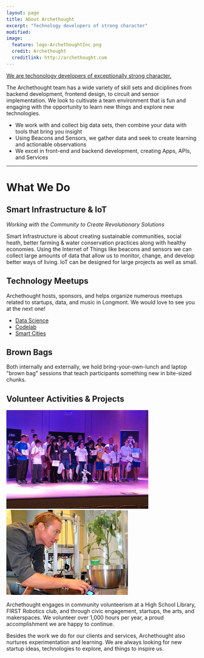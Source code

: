 ```yaml
---
layout: page
title: About Archethought
excerpt: "Technology developers of strong character"
modified: 
image:
  feature: logo-ArchethoughtInc.png
  credit: Archethought
  creditlink: http://archethought.com
---
```

[^1]: Example: *domain.com/category-name/post-title*

[We are techonology developers of exceptionally strong character.](http://www.archethought.com/)

The Archethought team has a wide variety of skill sets and diciplines from backend development, frontend design, to circuit and sensor implementation. We look to cultivate a team environment that is fun and engaging with the opportunity to learn new things and explore new technologies.

* We work with and collect big data sets, then combine your data with tools that bring you insight
* Using Beacons and Sensors, we gather data and seek to create learning and actionable observations
* We excel in front-end and backend development, creating Apps, APIs, and Services


-----

# What We Do

## Smart Infrastructure & IoT
_Working with the Community to Create Revolutionary Solutions_

Smart Infrastructure is about creating sustainable communities, social heath, better farming & water conservation practices along with healthy economies. Using the Internet of Things like beacons and sensors we can collect large amounts of data that allow us to monitor, change, and develop better ways of living. IoT can be designed for large projects as well as small.

## Technology Meetups
Archethought hosts, sponsors, and helps organize numerous meetups related to startups, data, and music in Longmont. We would love to see you at the next one!

* <a href="http://www.meetup.com/Applied-Data-Engineering/" target="_meetup"> Data Science</a>
* <a href="http://www.meetup.com/LongmontHackerSpace/events/218668595/" target="_meetup">Codelab </a>
* <a href="http://www.meetup.com/Smart-Cities-Initiative/" target="_meetup">Smart Cities </a>

## Brown Bags
Both internally and externally, we hold bring-your-own-lunch and laptop "brown bag" sessions that teach participants something new in bite-sized chunks.

## Volunteer Activities & Projects
![Students on stage](/images/schoolStage.jpg "School Awards")
![Daniel studying plant](/images/danielPlant.jpg "Daniel's Thesis")

Archethought engages in community volunteerism at a High School Library, FIRST Robotics club, and through civic engagement, startups, the arts, and makerspaces. We volunteer over 1,000 hours per year, a proud accomplishment we are happy to continue.

Besides the work we do for our clients and services, Archethought also nurtures experimentation and learning. We are always looking for new startup ideas, technologies to explore, and things to inspire us.



